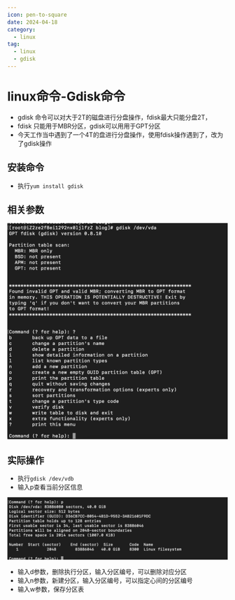 ```yaml
---
icon: pen-to-square
date: 2024-04-18
category:
  - linux
tag:
  - linux
  - gdisk
---
```


# linux命令-Gdisk命令

- gdisk 命令可以对大于2T的磁盘进行分盘操作，fdisk最大只能分盘2T，
- fdisk 只能用于MBR分区，gdisk可以用用于GPT分区
- 今天工作当中遇到了一个4T的盘进行分盘操作，使用fdisk操作遇到了，改为了gdisk操作

## 安装命令

- 执行`yum install gdisk `

## 相关参数

![image-20240418221942691](images/image-20240418221942691.png)

## 实际操作

- 执行`gdisk /dev/vdb`
- 输入p查看当前分区信息

![image-20240418222715752](images/image-20240418222715752.png)

- 输入d参数，删除执行分区，输入分区编号，可以删除对应分区
- 输入n参数，新建分区，输入分区编号，可以指定心间的分区编号
- 输入w参数，保存分区表